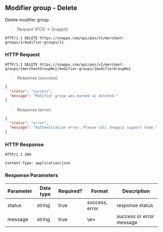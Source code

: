## Modifier group - Delete

Delete modifier group.

> Request (POS -> Snappit)

```
HTTP/1.1 DELETE https://snappo.com/api/pos/v1/merchant-groups/1/modifier-groups/11
```

### HTTP Request

`HTTP/1.1 DELETE https://snappo.com/api/pos/v1/merchant-groups/{merchantGroupNo}/modifier-groups/{modifierGroupNo}`

> Response (success)


```json
{
  "status": "success",
  "message": "Modifier group was marked as deleted."
}
```

> Response (error)

```json
{
  "status": "error",
  "message": "Authentication error. Please call Snappit support team."
}
```

### HTTP Response

`HTTP/1.1 200`

`Content-Type: application/json`

### Response Parameters

Parameter | Data type | Required? | Format | Description
--------- | --------- | --------- | ------ | -----------
status | string | true | success, error | response status
message | string | true | \w+ | success or error message
